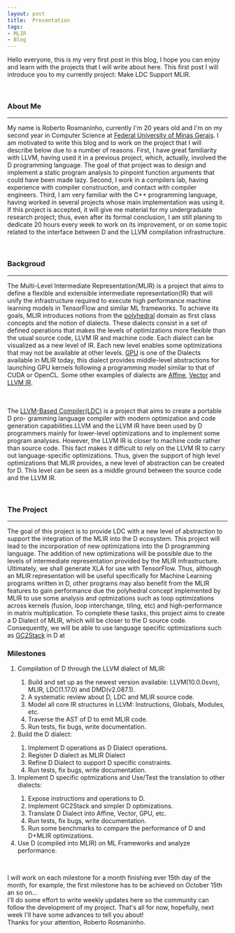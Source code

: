 ```yaml
---
layout: post
title:  Presentation 
tags: 
- MLIR
- Blog
---
```


<p> Hello everyone, this is my very first post in this blog, I hope you can enjoy and learn with the projects that I will write about here. This first post I will introduce you to my currently project: Make LDC Support MLIR. </p>

<br />
<h3 id="AboutMe"> About Me </h3>
<hr />

<p>My name is Roberto Rosmaninho, currently I'm 20 years old and I'm on my second year in Computer Science at <a href="http://ufmg.br">Federal University of Minas Gerais</a>. I am motivated to write this blog and to work on the project that I will describe below due to a number of reasons. First, I have great familiarity with LLVM, having used it in a previous project, which, actually, involved the D programming language. The goal of that project was to design and implement a static program analysis to pinpoint function arguments that could have been made lazy. Second, I work in a compilers lab, having experience with compiler construction, and contact with compiler engineers. Third, I am very familiar with the C++ programming language, having worked in several projects whose main implementation was using it. If this project is accepted, it will give me material for my undergraduate research project; thus, even after its formal conclusion, I am still planing to dedicate 20 hours every week to work on its improvement, or on some topic related to the interface between D and the LLVM compilation infrastructure.
</p>

<br />
<h3 id="Backgroud"> Backgroud </h3>
<hr />

<p>
The Multi-Level Intermediate Representation(MLIR) is a project that aims to define a flexible and extensible intermediate representation(IR) that will unify the infrastructure required to execute high performance machine learning models in TensorFlow and similar ML frameworks. To achieve its goals, MLIR introduces notions from the <a href=" https://polly.llvm.org">polyhedral</a> domain as first class concepts and the notion of dialects. These dialects consist in a set of defined operations that makes the levels of optimizations more flexible than the usual source code, LLVM IR and machine code. Each dialect can be visualized as a new level of IR. Each new level enables some optimizations that may not be available at other levels. <a href=" https://github.com/tensorflow/mlir/blob/master/g3doc/Dialects/GPU.md">GPU</a> is one of the Dialects available in MLIR today, this dialect provides middle-level abstractions for launching GPU kernels following a programming model similar to that of CUDA or OpenCL. Some other examples of dialects are <a href=" https://github.com/tensorflow/mlir/blob/master/g3doc/Dialects/Affine.md">Affine</a>, <a href=" https://github.com/tensorflow/mlir/blob/master/g3doc/Dialects/Vector.md">Vector</a> and <a href=" https://github.com/tensorflow/mlir/blob/master/g3doc/Dialects/LLVM.md">LLVM IR</a>.
 
<br /><br/>
The <a href="https://wiki.dlang.org/LDC">LLVM-Based Compiler(LDC)</a> is a project that aims to create a portable D pro- gramming language compiler with modern optimization and code generation capabilities.LLVM and the LLVM IR have been used by D programmers mainly for lower-level optimizations and to implement some program analyses. However, the LLVM IR is closer to machine code rather than source code. This fact makes it difficult to rely on the LLVM IR to carry out language-specific optimizations. Thus, given the support of high level optimizations that MLIR provides, a new level of abstraction can be created for D. This level can be seen as a middle ground between the source code and the LLVM IR.
</p>

<br />
<h3 id="TheProject">The Project</h3>
<hr />

<p>
The goal of this project is to provide LDC with a new level of abstraction to support the integration of the MLIR into the D ecosystem. This project will lead to the incorporation of new optimizations into the D programming language. The addition of new optimizations will be possible due to the levels of intermediate representation provided by the MLIR infrastructure. Ultimately, we shall generate XLA for use with TensorFlow. Thus, although an MLIR representation will be useful specifically for Machine Learning programs written in D, other programs may also benefit from the MLIR features to gain performance due the polyhedral concept implemented by MLIR to use some analysis and optmizations such as loop optimizations across kernels (fusion, loop interchange, tiling, etc) and high-performance in matrix multiplication. To complete these tasks, this project aims to create a D Dialect of MLIR, which will be closer to the D source code. Consequently, we will be able to use language specific optimizations such as <a href="https://github.com/ldc-developers/ldc/blob/master/gen/passes/GarbageCollect2Stack.
 cpp">GC2Stack</a> in D at
</p>


<h3 id="Milestones">Milestones</h3>

<ol>
<li>Compilation of D through the LLVM dialect of MLIR:</li>
    <ol>
        <li>Build and set up as the newest version available: LLVM(10.0.0svn), MLIR, LDC(1.17.0) and DMD(v2.087.1).</li>
        <li>A systematic review about D, LDC and MLIR source code.</li>
        <li>Model all core IR structures in LLVM: Instructions, Globals, Modules, etc.</li>
        <li>Traverse the AST of D to emit MLIR code.</li>
        <li>Run tests, fix bugs, write documentation.</li>
    </ol>
<li>Build the D dialect:</li>
        <ol>
        <li>Implement D operations as D Dialect operations.</li>
        <li>Register D dialect as MLIR Dialect</li>
        <li>Refine D Dialect to support D specific constraints.</li>
        <li>Run tests, fix bugs, write documentation.</li>
    </ol>
<li>Implement D specific optmizations and Use/Test the translation to other dialects:</li>
        <ol>
        <li>Expose instructions and operations to D.</li>
        <li>Implement GC2Stack and simpler D optimizations.</li>
        <li>Translate D Dialect into Affine, Vector, GPU, etc.</li>
        <li>Run tests, fix bugs, write documentation.</li>
        <li>Run some benchmarks to compare the performance of D and D+MLIR optimizations.</li>
    </ol>
<li>Use D (compiled into MLIR) on ML Frameworks and analyze performance.</li>
</ol>

<br />
<p>I will work on each milestone for a month finishing ever 15th day of the month, for example, the first milestone has to be achieved on October 15th an so on...
 
<br />
I'll do some effort to write weekly updates here so the community can follow the development of my project.
That's all for now, hopefully, next week I'll have some advances to tell you about!
 
<br />
Thanks for your attention,
Roberto Rosmaninho.
</p>
